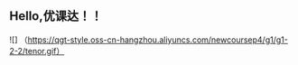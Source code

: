 ## Hello,优课达！！
![] （https://qgt-style.oss-cn-hangzhou.aliyuncs.com/newcoursep4/g1/g1-2-2/tenor.gif）
